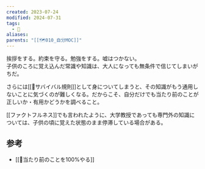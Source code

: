 ```yaml
---
created: 2023-07-24
modified: 2024-07-31
tags:
  - 🧭
aliases: 
parents: "[[🗺️010_自分MOC]]"
---
```

挨拶をする。約束を守る。勉強をする。嘘はつかない。  
子供のころに覚え込んだ常識や知識は、大人になっても無条件で信じてしまいがちだ。

さらには[[📝サバイバル規則]]として身についてしまうと、その知識がもう通用しないことに気づくのが難しくなる。だからこそ、自分だけでも当たり前のことが正しいか・有用かどうかを調べること。

[[ファクトフルネス]]でも言われたように、大学教授であっても専門外の知識については、子供の頃に覚えた状態のまま停滞している場合がある。

## 参考
- [[🧭当たり前のことを100%やる]]